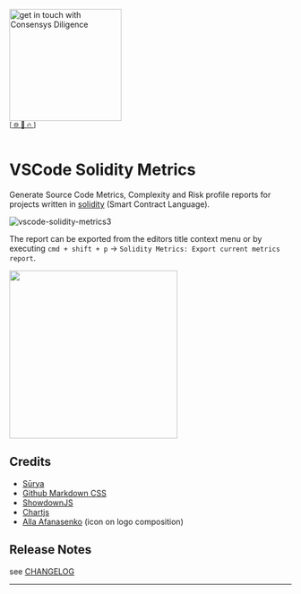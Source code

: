 [<img width="200" alt="get in touch with Consensys Diligence" src="https://user-images.githubusercontent.com/2865694/56826101-91dcf380-685b-11e9-937c-af49c2510aa0.png">](https://diligence.consensys.net)<br/>
<sup>
[[  🌐  ](https://diligence.consensys.net)  [  📩  ](https://github.com/ConsenSys/vscode-solidity-metrics/blob/master/mailto:diligence@consensys.net)  [  🔥  ](https://consensys.github.io/diligence/)]
</sup><br/><br/>


# VSCode Solidity Metrics

Generate Source Code Metrics, Complexity and Risk profile reports for projects written in [solidity](https://solidity.readthedocs.io) (Smart Contract Language). 

![vscode-solidity-metrics3](https://user-images.githubusercontent.com/2865694/78451004-0252de00-7683-11ea-93d7-4c5dc436a14b.gif)

The report can be exported from the editors title context menu or by executing `cmd + shift + p` → `Solidity Metrics: Export current metrics report`.

<img src=https://user-images.githubusercontent.com/2865694/81049773-20e50880-8ebf-11ea-88b9-9f4f9079e2c8.png height=300>



## Credits

* [Sūrya](https://github.com/ConsenSys/surya)
* [Github Markdown CSS](https://gist.github.com/tuzz/3331384)
* [ShowdownJS]()
* [Chartjs]()
* [Alla Afanasenko](https://www.iconfinder.com/icons/1433396/black_background_diagram_finance_pie_chart_presentation_report_icon) (icon on logo composition)

## Release Notes

see [CHANGELOG](https://github.com/ConsenSys/vscode-solidity-metrics/blob/master/./CHANGELOG.md)


-----------------------------------------------------------------------------------------------------------
